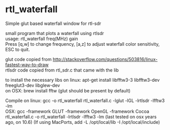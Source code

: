 # rtl_waterfall
Simple glut based waterfall window for rtl-sdr

small program that plots a waterfall using rtlsdr  
usage: rtl_waterfall freq(MHz) gain  
Press [q,w] to change frequency, [a,z] to adjust waterfall color sensitivity, ESC to quit.  

glut code copied from http://stackoverflow.com/questions/503816/linux-fastest-way-to-draw  
rtlsdr code copied from rtl_sdr.c that came with the lib  

to install the necessary libs on linux: apt-get install libfftw3-3 libfftw3-dev freeglut3-dev libglew-dev  
on OSX: brew install fftw (glut should be present by default)  

Compile on linux: gcc -o rtl_waterfall rtl_waterfall.c -lglut -lGL -lrtlsdr -lfftw3 -lm  
OSX: gcc -framework GLUT -framework OpenGL -framework Cocoa rtl_waterfall.c -o rtl_waterfall -lrtlsdr -lfftw3 -lm
(last tested on osx years ago, on 10.6) (If using MacPorts, add -L /opt/local/lib -I /opt/local/include)
